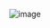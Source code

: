 ![image](https://user-images.githubusercontent.com/98183485/198073521-5f1c7ad7-e806-4176-916a-5d2e1aa3e148.png)
